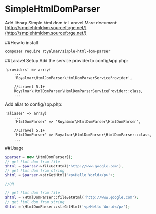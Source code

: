 # SimpleHtmlDomParser
Add library Simple html dom to Laravel
More document: [http://simplehtmldom.sourceforge.net/](http://simplehtmldom.sourceforge.net/)

##How to install
```
composer require royalmar/simple-html-dom-parser
```

##Laravel Setup
Add the service provider to config/app.php:
```
'providers' => array(
    ...
    'Royalmar\HtmlDomParser\HtmlDomParserServiceProvider',

    //Laravel 5.1+
    Royalmar\HtmlDomParser\HtmlDomParserServiceProvider::class,
    ...
```

Add alias to config/app.php:
```
'aliases' => array( 
    ...
    'HtmlDomParser' => 'Royalmar\HtmlDomParser\HtmlDomParser',

    //Laravel 5.1+
    'HtmlDomParser' => Royalmar\HtmlDomParser\HtmlDomParser::class,
    ...
```

##Usage
```php
$parser = new \HtmlDomParser();
// get html dom from file
$html = $parser->fileGetHtml('http://www.google.com');
// get html dom from string
$html = $parser->strGetHtml('<p>Hello World</p>');

//OR

// get html dom from file
$html = \HtmlDomParser::fileGetHtml('http://www.google.com');
// get html dom from string
$html = \HtmlDomParser::strGetHtml('<p>Hello World</p>');
```
